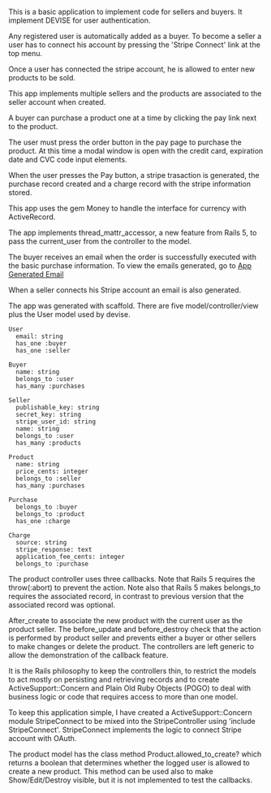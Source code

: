 

This is a basic application to implement code for sellers and buyers.
It implement DEVISE for user authentication. 

Any registered user is automatically added as a buyer. To become a seller
a user has to connect his account by pressing the 'Stripe Connect' link at the top menu.

Once a user has connected the stripe account, he is allowed to enter new products to be sold.

This app implements multiple sellers and the products are associated to the seller account when created.

A buyer can purchase a product one at a time by clicking the pay link next to the product.

The user must press the order button in the pay page to purchase the product. At this time a modal window is open with the credit card, expiration date and CVC code input elements.

When the user presses the Pay button, a stripe trasaction is generated, the purchase record created and a charge record with the stripe information stored.

This app uses the gem Money to handle the interface for currency with ActiveRecord.

The app implements thread_mattr_accessor, a new feature from Rails 5, to pass the current_user from the controller to the model.

The buyer receives an email when the order is successfully executed with the basic purchase information. To view the emails generated, go to [App Generated Email](http://173.66.176.122:1080/ "Mail")

When a seller connects his Stripe account an email is also generated.

The app was generated with scaffold. There are five model/controller/view plus the User model used by devise.

```
User
  email: string
  has_one :buyer
  has_one :seller

Buyer
  name: string
  belongs_to :user
  has_many :purchases

Seller
  publishable_key: string
  secret_key: string
  stripe_user_id: string
  name: string
  belongs_to :user
  has_many :products

Product
  name: string
  price_cents: integer
  belongs_to :seller
  has_many :purchases

Purchase
  belongs_to :buyer
  belongs_to :product
  has_one :charge

Charge
  source: string
  stripe_response: text
  application_fee_cents: integer
  belongs_to :purchase
```

The product controller uses three callbacks. Note that Rails 5 requires the throw(:abort) to
prevent the action. Note also that Rails 5 makes belongs_to requires the associated record, in
contrast to previous version that the associated record was optional.

After_create to associate the new product with the current user as the product seller. The before_update and before_destroy check that the action is performed by product seller and prevents either a buyer or other sellers to make changes or delete the product.
The controllers are left generic to allow the demonstration of the callback feature. 

It is the Rails philosophy to keep the controllers thin, to restrict the models to act mostly
on persisting and retrieving records and to create ActiveSupport::Concern and Plain Old Ruby Objects (POGO) to deal
with business logic or code that requires access to more than one model.

To keep this application simple, I have created a ActiveSupport::Concern module StripeConnect to be mixed into the 
StripeController using 'include StripeConnect'. StripeConnect implements the logic to connect Stripe account
with OAuth.

The product model has the class method Product.allowed_to_create? which returns a boolean 
that determines whether the logged user is allowed to create a new product. This method
can be used also to make Show/Edit/Destroy visible, but it is not implemented to test the
callbacks.
